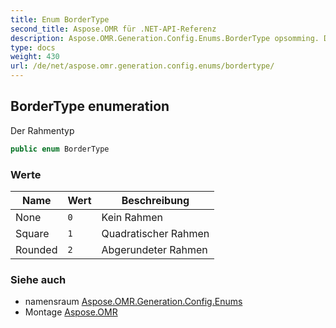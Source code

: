 ```yaml
---
title: Enum BorderType
second_title: Aspose.OMR für .NET-API-Referenz
description: Aspose.OMR.Generation.Config.Enums.BorderType opsomming. Der Rahmentyp
type: docs
weight: 430
url: /de/net/aspose.omr.generation.config.enums/bordertype/
---
```

## BorderType enumeration

Der Rahmentyp

```csharp
public enum BorderType
```

### Werte

| Name | Wert | Beschreibung |
| --- | --- | --- |
| None | `0` | Kein Rahmen |
| Square | `1` | Quadratischer Rahmen |
| Rounded | `2` | Abgerundeter Rahmen |

### Siehe auch

* namensraum [Aspose.OMR.Generation.Config.Enums](../../aspose.omr.generation.config.enums/)
* Montage [Aspose.OMR](../../)


